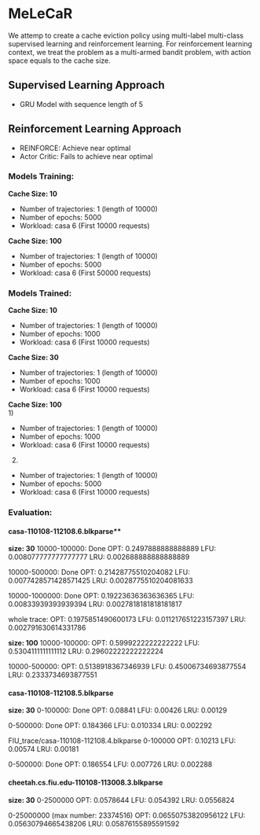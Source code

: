 # MeLeCaR

We attemp to create a cache eviction policy using multi-label multi-class supervised learning and reinforcement learning. For reinforcement learning context, we treat the problem as a multi-armed bandit problem, with action space equals to the cache size.  

## Supervised Learning Approach
- GRU Model with sequence length of 5

## Reinforcement Learning Approach
- REINFORCE: Achieve near optimal  
- Actor Critic: Fails to achieve near optimal  


### Models Training:
**Cache Size: 10**  
- Number of trajectories: 1 (length of 10000)
- Number of epochs: 5000
- Workload: casa 6 (First 10000 requests)

**Cache Size: 100**  
- Number of trajectories: 1 (length of 10000)
- Number of epochs: 5000
- Workload: casa 6 (First 50000 requests)


### Models Trained:
**Cache Size: 10**  
- Number of trajectories: 1 (length of 10000)
- Number of epochs: 1000
- Workload: casa 6 (First 10000 requests)

**Cache Size: 30**  
- Number of trajectories: 1 (length of 10000)
- Number of epochs: 1000
- Workload: casa 6 (First 10000 requests)

**Cache Size: 100**  
1)
  - Number of trajectories: 1 (length of 10000)
  - Number of epochs: 1000
  - Workload: casa 6 (First 10000 requests)
2)
  - Number of trajectories: 1 (length of 10000)
  - Number of epochs: 5000
  - Workload: casa 6 (First 10000 requests)


### Evaluation:
#### casa-110108-112108.6.blkparse**
**size: 30**
10000-100000: Done
OPT: 0.2497888888888889
LFU: 0.008077777777777777
LRU: 0.002688888888888889

10000-500000: Done
OPT: 0.21428775510204082
LFU: 0.0077428571428571425
LRU: 0.0028775510204081633

10000-1000000: Done
OPT: 0.19223636363636365
LFU: 0.00833939393939394
LRU: 0.0027818181818181817

whole trace:
OPT: 0.1975851490600173
LFU: 0.011217651223157397
LRU: 0.002791630614331786

**size: 100**
10000-100000:
OPT: 0.5999222222222222
LFU: 0.5304111111111112
LRU: 0.29602222222222224

10000-500000:
OPT: 0.5138918367346939
LFU: 0.45006734693877554
LRU: 0.2333734693877551

#### casa-110108-112108.5.blkparse
**size: 30**
0-100000: Done
OPT: 0.08841
LFU: 0.00426
LRU: 0.00129

0-500000: Done
OPT: 0.184366
LFU: 0.010334
LRU: 0.002292

FIU_trace/casa-110108-112108.4.blkparse
0-100000
OPT: 0.10213
LFU: 0.00574
LRU: 0.00181

0-500000: Done
OPT: 0.186554
LFU: 0.007726
LRU: 0.002288

#### cheetah.cs.fiu.edu-110108-113008.3.blkparse
**size: 30**
0-2500000
OPT: 0.0578644
LFU: 0.054392
LRU: 0.0556824

0-25000000 (max number: 23374516)
OPT: 0.06550753820956122
LFU: 0.05630794665438206
LRU: 0.05876155895591592

